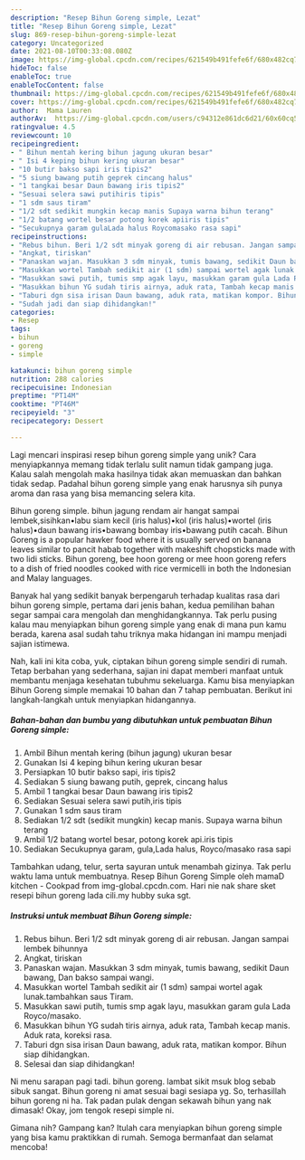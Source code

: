 ```yaml
---
description: "Resep Bihun Goreng simple, Lezat"
title: "Resep Bihun Goreng simple, Lezat"
slug: 869-resep-bihun-goreng-simple-lezat
category: Uncategorized
date: 2021-08-10T00:33:08.080Z
image: https://img-global.cpcdn.com/recipes/621549b491fefe6f/680x482cq70/bihun-goreng-simple-foto-resep-utama.jpg
hideToc: false
enableToc: true
enableTocContent: false
thumbnail: https://img-global.cpcdn.com/recipes/621549b491fefe6f/680x482cq70/bihun-goreng-simple-foto-resep-utama.jpg
cover: https://img-global.cpcdn.com/recipes/621549b491fefe6f/680x482cq70/bihun-goreng-simple-foto-resep-utama.jpg
author:  Mama Lauren
authorAv:  https://img-global.cpcdn.com/users/c94312e861dc6d21/60x60cq50/avatar.jpg
ratingvalue: 4.5
reviewcount: 10
recipeingredient:
- " Bihun mentah kering bihun jagung ukuran besar"
- " Isi 4 keping bihun kering ukuran besar"
- "10 butir bakso sapi iris tipis2"
- "5 siung bawang putih geprek cincang halus"
- "1 tangkai besar Daun bawang iris tipis2"
- "Sesuai selera sawi putihiris tipis"
- "1 sdm saus tiram"
- "1/2 sdt sedikit mungkin kecap manis Supaya warna bihun terang"
- "1/2 batang wortel besar potong korek apiiris tipis"
- "Secukupnya garam gulaLada halus Roycomasako rasa sapi"
recipeinstructions:
- "Rebus bihun. Beri 1/2 sdt minyak goreng di air rebusan. Jangan sampai lembek bihunnya"
- "Angkat, tiriskan"
- "Panaskan wajan. Masukkan 3 sdm minyak, tumis bawang, sedikit Daun bawang, Dan bakso sampai wangi."
- "Masukkan wortel Tambah sedikit air (1 sdm) sampai wortel agak lunak.tambahkan saus Tiram."
- "Masukkan sawi putih, tumis smp agak layu, masukkan garam gula Lada Royco/masako."
- "Masukkan bihun YG sudah tiris airnya, aduk rata, Tambah kecap manis. Aduk rata, koreksi rasa."
- "Taburi dgn sisa irisan Daun bawang, aduk rata, matikan kompor. Bihun siap dihidangkan."
- "Sudah jadi dan siap dihidangkan!"
categories:
- Resep
tags:
- bihun
- goreng
- simple

katakunci: bihun goreng simple 
nutrition: 288 calories
recipecuisine: Indonesian
preptime: "PT14M"
cooktime: "PT46M"
recipeyield: "3"
recipecategory: Dessert

---
```



Lagi mencari inspirasi resep bihun goreng simple yang unik? Cara menyiapkannya memang tidak terlalu sulit namun tidak gampang juga. Kalau salah mengolah maka hasilnya tidak akan memuaskan dan bahkan tidak sedap. Padahal bihun goreng simple yang enak harusnya sih punya aroma dan rasa yang bisa memancing selera kita.


Bihun goreng simple. bihun jagung rendam air hangat sampai lembek,sisihkan•labu siam kecil (iris halus)•kol (iris halus)•wortel (iris halus)•daun bawang iris•bawang bombay iris•bawang putih cacah. Bihun Goreng is a popular hawker food where it is usually served on banana leaves similar to pancit habab together with makeshift chopsticks made with two lidi sticks. Bihun goreng, bee hoon goreng or mee hoon goreng refers to a dish of fried noodles cooked with rice vermicelli in both the Indonesian and Malay languages.

Banyak hal yang sedikit banyak berpengaruh terhadap kualitas rasa dari bihun goreng simple, pertama dari jenis bahan, kedua pemilihan bahan segar sampai cara mengolah dan menghidangkannya. Tak perlu pusing kalau mau menyiapkan bihun goreng simple yang enak di mana pun kamu berada, karena asal sudah tahu triknya maka hidangan ini mampu menjadi sajian istimewa.


Nah, kali ini kita coba, yuk, ciptakan bihun goreng simple sendiri di rumah. Tetap berbahan yang sederhana, sajian ini dapat memberi manfaat untuk membantu menjaga kesehatan tubuhmu sekeluarga. Kamu bisa menyiapkan Bihun Goreng simple memakai 10 bahan dan 7 tahap pembuatan. Berikut ini langkah-langkah untuk menyiapkan hidangannya.

<!--inarticleads1-->

##### Bahan-bahan dan bumbu yang dibutuhkan untuk pembuatan Bihun Goreng simple:

1. Ambil  Bihun mentah kering (bihun jagung) ukuran besar
1. Gunakan  Isi 4 keping bihun kering ukuran besar
1. Persiapkan 10 butir bakso sapi, iris tipis2
1. Sediakan 5 siung bawang putih, geprek, cincang halus
1. Ambil 1 tangkai besar Daun bawang iris tipis2
1. Sediakan Sesuai selera sawi putih,iris tipis
1. Gunakan 1 sdm saus tiram
1. Sediakan 1/2 sdt (sedikit mungkin) kecap manis. Supaya warna bihun terang
1. Ambil 1/2 batang wortel besar, potong korek api.iris tipis
1. Sediakan Secukupnya garam, gula,Lada halus, Royco/masako rasa sapi


Tambahkan udang, telur, serta sayuran untuk menambah gizinya. Tak perlu waktu lama untuk membuatnya. Resep Bihun Goreng Simple oleh mamaD kitchen - Cookpad from img-global.cpcdn.com. Hari nie nak share sket resepi bihun goreng lada cili.my hubby suka sgt. 

<!--inarticleads2-->

##### Instruksi untuk membuat Bihun Goreng simple:

1. Rebus bihun. Beri 1/2 sdt minyak goreng di air rebusan. Jangan sampai lembek bihunnya
1. Angkat, tiriskan
1. Panaskan wajan. Masukkan 3 sdm minyak, tumis bawang, sedikit Daun bawang, Dan bakso sampai wangi.
1. Masukkan wortel Tambah sedikit air (1 sdm) sampai wortel agak lunak.tambahkan saus Tiram.
1. Masukkan sawi putih, tumis smp agak layu, masukkan garam gula Lada Royco/masako.
1. Masukkan bihun YG sudah tiris airnya, aduk rata, Tambah kecap manis. Aduk rata, koreksi rasa.
1. Taburi dgn sisa irisan Daun bawang, aduk rata, matikan kompor. Bihun siap dihidangkan.
1. Selesai dan siap dihidangkan!

Ni menu sarapan pagi tadi. bihun goreng. lambat sikit msuk blog sebab sibuk sangat. Bihun goreng ni amat sesuai bagi sesiapa yg. So, terhasillah bihun goreng ni ha. Tak padan pulak dengan sekawah bihun yang nak dimasak! Okay, jom tengok resepi simple ni. 

Gimana nih? Gampang kan? Itulah cara menyiapkan bihun goreng simple yang bisa kamu praktikkan di rumah. Semoga bermanfaat dan selamat mencoba!
